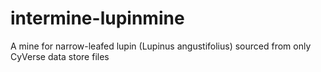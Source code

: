 # intermine-lupinmine
A mine for narrow-leafed lupin (Lupinus angustifolius) sourced from only CyVerse data store files
